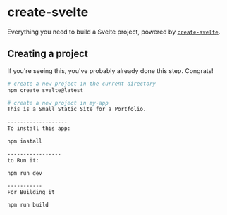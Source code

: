 # create-svelte

Everything you need to build a Svelte project, powered by [`create-svelte`](https://github.com/sveltejs/kit/tree/master/packages/create-svelte).

## Creating a project

If you're seeing this, you've probably already done this step. Congrats!

```bash
# create a new project in the current directory
npm create svelte@latest

# create a new project in my-app
This is a Small Static Site for a Portfolio.

-------------------
To install this app: 

npm install  

-----------------
to Run it:

npm run dev

-----------
For Building it 

npm run build
